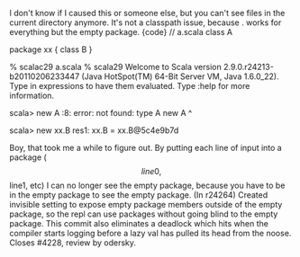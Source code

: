I don't know if I caused this or someone else, but you can't see files in the current directory anymore.  It's not a classpath issue, because . works for everything but the empty package.
{code}
// a.scala
class A

package xx {
  class B
}


% scalac29 a.scala 
% scala29
Welcome to Scala version 2.9.0.r24213-b20110206233447 (Java HotSpot(TM) 64-Bit Server VM, Java 1.6.0_22).
Type in expressions to have them evaluated.
Type :help for more information.

scala> new A
<console>:8: error: not found: type A
       new A
           ^

scala> new xx.B
res1: xx.B = xx.B@5c4e9b7d

Boy, that took me a while to figure out.  By putting each line of input into a package ($$line0, $$line1, etc) I can no longer see the empty package, because you have to be in the empty package to see the empty package.
(In r24264) Created invisible setting to expose empty package members
outside of the empty package, so the repl can use packages
without going blind to the empty package.  This commit
also eliminates a deadlock which hits when the compiler starts
logging before a lazy val has pulled its head from the noose.
Closes #4228, review by odersky.
